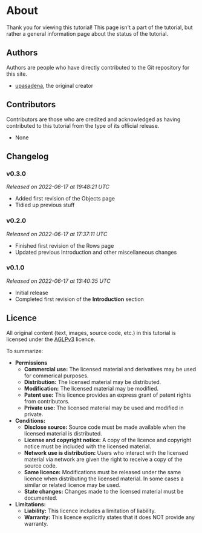 # About
Thank you for viewing this tutorial! This page isn't a part of the tutorial,
but rather a general information page about the status of the tutorial.

## Authors
Authors are people who have directly contributed to the Git repository for this
site.

* [upasadena](https://github.com/upasadena), the original creator

## Contributors
Contributors are those who are credited and acknowledged as having contributed
to this tutorial from the type of its official release.

* None

## Changelog
### v0.3.0
_Released on 2022-06-17 at 19:48:21 UTC_

* Added first revision of the Objects page
* Tidied up previous stuff

### v0.2.0
_Released on 2022-06-17 at 17:37:11 UTC_

* Finished first revision of the Rows page
* Updated previous Introduction and other miscellaneous changes

### v0.1.0
_Released on 2022-06-17 at 13:40:35 UTC_

* Initial release
* Completed first revision of the **Introduction** section

## Licence
All original content (text, images, source code, etc.) in this tutorial is
licensed under the [AGLPv3] licence.

To summarize:

* **Permissions**
    * **Commercial use:** The licensed material and derivatives may be used for
    commerical purposes.
    * **Distribution:** The licensed material may be distributed.
    * **Modification:** The licensed material may be modified.
    * **Patent use:** This licence provides an express grant of patent rights
    from contributors.
    * **Private use:** The licensed material may be used and modified in
    private.
* **Conditions:**
    * **Disclose source:** Source code must be made available when the licensed
    material is distributed.
    * **License and copyright notice:** A copy of the licence and copyright
    notice must be included with the licensed material.
    * **Network use is distribution:** Users who interact with the licensed
    material via network are given the right to receive a copy of the source
    code.
    * **Same licence:** Modifications must be released under the same licence
    when distributing the licensed material. In some cases a similar or
    related licence may be used.
    * **State changes:** Changes made to the licensed material must be
    documented.
* **Limitations:**
    * **Liability:** This licence includes a limitation of liability.
    * **Warranty:** This licence explicitly states that it does NOT provide any
    warranty.

<!-- URLs -->
[AGLPv3]: https://www.gnu.org/licenses/agpl-3.0.en.html